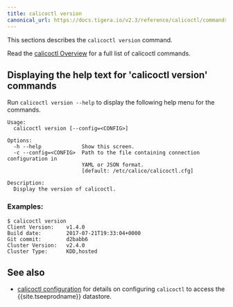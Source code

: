 ```yaml
---
title: calicoctl version
canonical_url: https://docs.tigera.io/v2.3/reference/calicoctl/commands/version
---
```


This sections describes the `calicoctl version` command.

Read the [calicoctl Overview]({{site.baseurl}}/{{page.version}}/reference/calicoctl/)
for a full list of calicoctl commands.

## Displaying the help text for 'calicoctl version' commands

Run `calicoctl version --help` to display the following help menu for the
commands.

```
Usage:
  calicoctl version [--config=<CONFIG>]

Options:
  -h --help             Show this screen.
  -c --config=<CONFIG>  Path to the file containing connection configuration in
                        YAML or JSON format.
                        [default: /etc/calico/calicoctl.cfg]

Description:
  Display the version of calicoctl.
```

### Examples:

```
$ calicoctl version
Client Version:    v1.4.0
Build date:        2017-07-21T19:33:04+0000
Git commit:        d2babb6
Cluster Version:   v2.4.0
Cluster Type:      KDD,hosted
```

## See also

-  [calicoctl configuration]({{site.baseurl}}/{{page.version}}/reference/calicoctl/setup) for details on configuring `calicoctl` to access
   the {{site.tseeprodname}} datastore.
